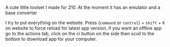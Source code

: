 A cute little toolset I made for 210. At the moment it has an emulator and a base converter

I try to put everything on the website. Press (`command` or `control`) + `shift` + `R` on website to force reload for latest app version, if you want an offline app go to the actions tab, click on the ci button on the side then scoll to the bottom to download app for your computer.

